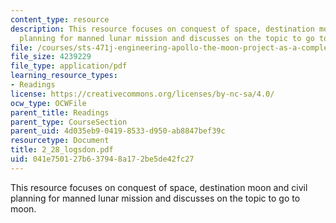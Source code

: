```yaml
---
content_type: resource
description: This resource focuses on conquest of space, destination moon and civil
  planning for manned lunar mission and discusses on the topic to go to moon.
file: /courses/sts-471j-engineering-apollo-the-moon-project-as-a-complex-system-spring-2007/041e750127b637948a172be5de42fc27_2_28_logsdon.pdf
file_size: 4239229
file_type: application/pdf
learning_resource_types:
- Readings
license: https://creativecommons.org/licenses/by-nc-sa/4.0/
ocw_type: OCWFile
parent_title: Readings
parent_type: CourseSection
parent_uid: 4d035eb9-0419-8533-d950-ab8847bef39c
resourcetype: Document
title: 2_28_logsdon.pdf
uid: 041e7501-27b6-3794-8a17-2be5de42fc27
---
```

This resource focuses on conquest of space, destination moon and civil planning for manned lunar mission and discusses on the topic to go to moon.